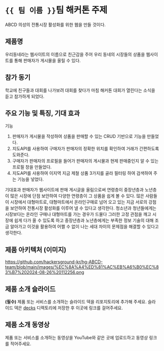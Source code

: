 # `{{ 팀 이름 }}`팀 해커톤 주제

ABCD
의성의 전통시장 활성화를 위한 웹을 만들 것이다.

## 제품명

우리동네라는 웹사이트의 이름으로 친근감을 주어 우리 동네의 시장들의 상품을 웹사이트를 통해 판매자가 게시물을 올릴 수 있다.

## 참가 동기

학교에 친구들과 대회를 나가보려 대회를 찾다가 마침 해커톤 대회가 열린다는 소식을 듣고 참가하게 되었다.

## 주요 기능 및 특징, 기대 효과

기능
1. 판매자가 게시물을 작성하여 상품을 판매할 수 있는 CRUD 기반으로 기능을 만들었다.
2. 지도API를 사용하여 구매자가 판매자의 정확한 위치를 확인하여 거래가 간편하도록 도와준다.
3. 구매자가 판매자의 프로필을 들어가 판매자의 게시물과 현제 판매중인지 알 수 있는 프로필 창을 만들었다.
4. 지도API를 사용하여 이지역 지금 제철 상품 3가지를 골라 필터링 하여 검색하여 주는 기능을 넣었다.

기대효과
판매자가 웹사이트에 판매 게시글을 올림으로써 연령층이 중장년층과 노년층이 많은 시장에 단점 보안하여 다양한 연령층이 그 상품을 쉽게 볼 수 있다.
많은 사람들이 시장에서 대형마트로, 대형마트에서 온라인구매로 넘어 오고 있는 지금 서로의 강점을 보안하여 전통시장 활성화를 이루어 낼 수 있다고 생각한다.
청소년과 청년들에게는 시장보다는 온라인 구매나 대형마트를 가는 경우가 드물다 그러한 고정 관점을 깨고 시장에 쉽게 다가 올 수 있도록 하고 중장년층과 노년층에게는 부족한 정보 기술의 대해 조금 알아가고 이것을 활용하여 어쩔 수 없이 나는 세대 차이의 문제점을 해결할 수 있다고 생각한다.

## 제품 아키텍처 (이미지)

https://github.com/hackersground-kr/hg-ABCD-team/blob/main/images/%EC%8A%A4%ED%81%AC%EB%A6%B0%EC%83%B7%202024-08-26%20112256.png

## 제품 소개 슬라이드

**(필수)** 제품 또는 서비스를 소개하는 슬라이드 덱을 리포지토리에 추가해 주세요. 슬라이드 덱은 [decks](./decks) 디렉토리에 저장한 후 이곳에 링크를 걸어주세요.

## 제품 소개 동영상

제품 또는 서비스를 소개하는 동영상을 YouTube와 같은 곳에 업로드하고 동영상 링크를 적어주세요.
